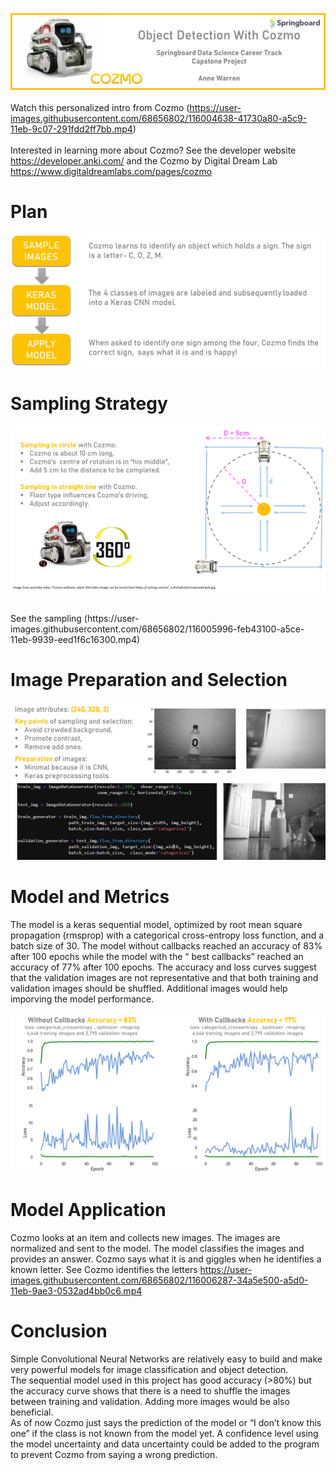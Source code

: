 ![](04_Documentation/Images/cozmoppt.png)
<br>
<br>
Watch this personalized intro from Cozmo (https://user-images.githubusercontent.com/68656802/116004638-41730a80-a5c9-11eb-9c07-291fdd2ff7bb.mp4)
<br>
<br>
Interested in learning more about Cozmo? See the developer website https://developer.anki.com/   and the Cozmo by Digital Dream Lab https://www.digitaldreamlabs.com/pages/cozmo
<br>

# Plan

![.](04_Documentation/Images/plan.png)
<br>

# Sampling Strategy

![](04_Documentation/Images/samplingstrategy.png)

<br>
See the sampling (https://user-images.githubusercontent.com/68656802/116005996-feb43100-a5ce-11eb-9939-eed1f6c16300.mp4)

<br>

#  Image Preparation and Selection

![](04_Documentation/Images/imageselection.png)

# Model and Metrics
The model is a keras sequential model, optimized by root mean square propagation (rmsprop) with a categorical cross-entropy loss function, and a batch size of 30. The model without callbacks reached an accuracy of 83% after 100 epochs while the model with the “ best callbacks” reached an accuracy of 77% after 100 epochs. The accuracy and loss curves suggest that the validation images are not representative and that both training and validation images should be shuffled. Additional images would help imporving the model performance.

![](04_Documentation/Images/Metrics.png)

# Model Application
Cozmo looks at an item and collects new images. The images are normalized and sent to the model. The model classifies the images and provides an answer. Cozmo says what it is and giggles when he identifies a known letter. 
See Cozmo identifies the letters https://user-images.githubusercontent.com/68656802/116006287-34a5e500-a5d0-11eb-9ae3-0532ad4bb0c6.mp4

# Conclusion
Simple Convolutional Neural Networks are relatively easy to build and make very powerful models for image classification and object detection.
<br>
The sequential model used in this project has good accuracy (>80%) but the accuracy curve shows that there is a need to shuffle the images between training and validation. Adding more images would be also beneficial.
<br>
As of now Cozmo just says the prediction of the model or “I don’t know this one” if the class is not known from the model yet. A confidence level using the model uncertainty and data uncertainty could be added to the program to prevent Cozmo from saying a wrong prediction.
